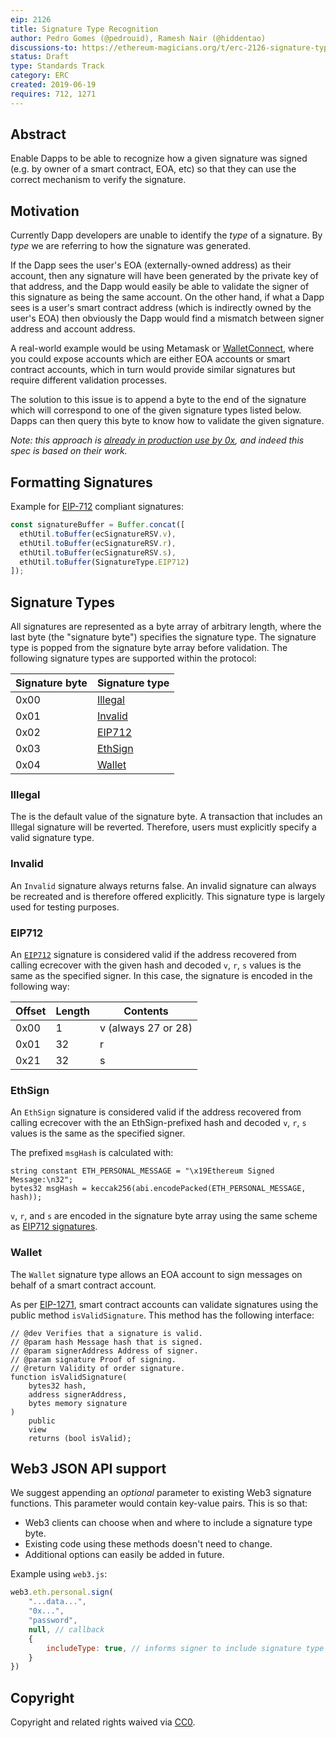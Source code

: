 ```yaml
---
eip: 2126
title: Signature Type Recognition
author: Pedro Gomes (@pedrouid), Ramesh Nair (@hiddentao)
discussions-to: https://ethereum-magicians.org/t/erc-2126-signature-type-recognition/3392
status: Draft
type: Standards Track
category: ERC
created: 2019-06-19
requires: 712, 1271
---
```


## Abstract

Enable Dapps to be able to recognize how a given signature was signed (e.g. by owner of a smart contract, EOA, etc) so that they can use the correct mechanism to verify the signature.

## Motivation

Currently Dapp developers are unable to identify the _type_ of a signature. By _type_ we are referring to how the signature was generated.

If the Dapp sees the user's EOA (externally-owned address) as their account, then any signature will have been generated by the private key of that address, and the Dapp would easily be able to validate the signer of this signature as being the same account. On the other hand, if what a Dapp sees is a user's smart contract address (which is indirectly owned by the user's EOA) then obviously the Dapp would find a mismatch between signer address and account address.

A real-world example would be using Metamask or [WalletConnect](https://walletconnect.org), where you could expose accounts which are either EOA accounts or smart contract accounts, which in turn would provide similar signatures but require different validation processes.

The solution to this issue is to append a byte to the end of the signature which will correspond to one of the given signature types listed below. Dapps can then query this byte to know how to validate the given signature.

_Note: this approach is [already in production use by 0x](https://github.com/0xProject/0x-protocol-specification/blob/master/v2/v2-specification.md#signature-types), and indeed this spec is based on their work._

## Formatting Signatures

Example for [EIP-712](#EIP712) compliant signatures:

```javascript
const signatureBuffer = Buffer.concat([
  ethUtil.toBuffer(ecSignatureRSV.v),
  ethUtil.toBuffer(ecSignatureRSV.r),
  ethUtil.toBuffer(ecSignatureRSV.s),
  ethUtil.toBuffer(SignatureType.EIP712)
]);
```

## Signature Types

All signatures are represented as a byte array of arbitrary length, where the last byte (the "signature byte") specifies the signature type. The signature type is popped from the signature byte array before validation. The following signature types are supported within the protocol:

| Signature byte | Signature type      |
| -------------- | ------------------- |
| 0x00           | [Illegal](#illegal) |
| 0x01           | [Invalid](#invalid) |
| 0x02           | [EIP712](#eip712)   |
| 0x03           | [EthSign](#ethsign) |
| 0x04           | [Wallet](#wallet)   |

### Illegal

The is the default value of the signature byte. A transaction that includes an Illegal signature will be reverted. Therefore, users must explicitly specify a valid signature type.

### Invalid

An `Invalid` signature always returns false. An invalid signature can always be recreated and is therefore offered explicitly. This signature type is largely used for testing purposes.

### EIP712

An [`EIP712`](https://github.com/ethereum/EIPs/blob/master/EIPS/eip-712.md) signature is considered valid if the address recovered from calling ecrecover with the given hash and decoded `v`, `r`, `s` values is the same as the specified signer. In this case, the signature is encoded in the following way:

| Offset | Length | Contents            |
| ------ | ------ | ------------------- |
| 0x00   | 1      | v (always 27 or 28) |
| 0x01   | 32     | r                   |
| 0x21   | 32     | s                   |

### EthSign

An `EthSign` signature is considered valid if the address recovered from calling ecrecover with the an EthSign-prefixed hash and decoded `v`, `r`, `s` values is the same as the specified signer.

The prefixed `msgHash` is calculated with:

```
string constant ETH_PERSONAL_MESSAGE = "\x19Ethereum Signed Message:\n32";
bytes32 msgHash = keccak256(abi.encodePacked(ETH_PERSONAL_MESSAGE, hash));
```

`v`, `r`, and `s` are encoded in the signature byte array using the same scheme as [EIP712 signatures](#EIP712).

### Wallet

The `Wallet` signature type allows an EOA account to sign messages on behalf of a smart contract account.

As per [EIP-1271](https://github.com/ethereum/EIPs/blob/master/EIPS/eip-1271.md), smart contract accounts can validate signatures using the public method `isValidSignature`. This method has the following interface:

```typescript=
// @dev Verifies that a signature is valid.
// @param hash Message hash that is signed.
// @param signerAddress Address of signer.
// @param signature Proof of signing.
// @return Validity of order signature.
function isValidSignature(
    bytes32 hash,
    address signerAddress,
    bytes memory signature
)
    public
    view
    returns (bool isValid);
```

## Web3 JSON API support

We suggest appending an _optional_ parameter to existing Web3 signature functions. This parameter would contain key-value pairs. This is so that:

- Web3 clients can choose when and where to include a signature type byte.
- Existing code using these methods doesn't need to change.
- Additional options can easily be added in future.

Example using `web3.js`:

```js
web3.eth.personal.sign(
    "...data...",
    "0x...",
    "password",
    null, // callback
    {
        includeType: true, // informs signer to include signature type
    }
})
```

## Copyright

Copyright and related rights waived via [CC0](https://creativecommons.org/publicdomain/zero/1.0/).
